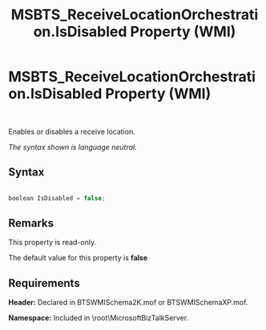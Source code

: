 ﻿---
title: MSBTS_ReceiveLocationOrchestration.IsDisabled Property (WMI)
TOCTitle: MSBTS_ReceiveLocationOrchestration.IsDisabled Property (WMI)
ms:assetid: fbf0e820-d4bc-414e-8bcd-6446ad2aa66c
ms:mtpsurl: https://msdn.microsoft.com/library/Aa562093(v=BTS.80)
ms:contentKeyID: 51533673
ms.date: 08/30/2017
mtps_version: v=BTS.80
---

# MSBTS\_ReceiveLocationOrchestration.IsDisabled Property (WMI)

 

Enables or disables a receive location.

*The syntax shown is language neutral.*

## Syntax

```C#
  
boolean IsDisabled = false;  
```

## Remarks

This property is read-only.

The default value for this property is **false**

## Requirements

**Header:** Declared in BTSWMISchema2K.mof or BTSWMISchemaXP.mof.

**Namespace:** Included in \\root\\MicrosoftBizTalkServer.

